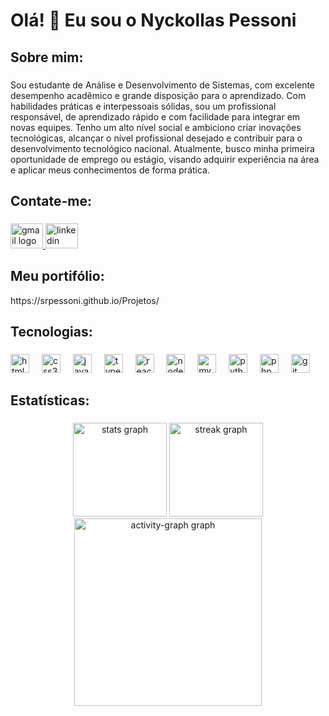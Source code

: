 <h1 align="left">Olá! 👋 Eu sou o Nyckollas Pessoni</h1>

###

<h2 align="left">Sobre mim:</h2>

###

<p align="left">Sou estudante de Análise e Desenvolvimento de Sistemas, com excelente desempenho acadêmico e grande disposição para o aprendizado. Com habilidades práticas e interpessoais sólidas, sou um profissional responsável, de aprendizado rápido e com facilidade para integrar em novas equipes. Tenho um alto nível social e ambiciono criar inovações tecnológicas, alcançar o nível profissional desejado e contribuir para o desenvolvimento tecnológico nacional. Atualmente, busco minha primeira oportunidade de emprego ou estágio, visando adquirir experiência na área e aplicar meus conhecimentos de forma prática.</p>

###

<h2 align="left">Contate-me:</h2>

###

<div align="left">
  <a href="mailto:nyckollas.estagio@gmail.com?subject=Contata%C3%A7%C3%A3o" target="_blank">
    <img src="https://raw.githubusercontent.com/maurodesouza/profile-readme-generator/master/src/assets/icons/social/gmail/default.svg" width="52" height="40" alt="gmail logo"  />
  </a>
  <a href="https://www.linkedin.com/in/nyckollas-pessoni-oliveira/" target="_blank">
    <img src="https://raw.githubusercontent.com/maurodesouza/profile-readme-generator/master/src/assets/icons/social/linkedin/default.svg" width="52" height="40" alt="linkedin logo"  />
  </a>
</div>

###

###
<h2 align="left">Meu portifólio:</h2>

<div align="left">
  https://srpessoni.github.io/Projetos/
</div>

<h2 align="left">Tecnologias:</h2>

###

<div align="left">
  <img src="https://cdn.jsdelivr.net/gh/devicons/devicon/icons/html5/html5-original.svg" height="30" alt="html5 logo"  />
  <img width="12" />
  <img src="https://cdn.jsdelivr.net/gh/devicons/devicon/icons/css3/css3-original.svg" height="30" alt="css3 logo"  />
  <img width="12" />
  <img src="https://cdn.jsdelivr.net/gh/devicons/devicon/icons/javascript/javascript-original.svg" height="30" alt="javascript logo"  />
  <img width="12" />
  <img src="https://cdn.jsdelivr.net/gh/devicons/devicon/icons/typescript/typescript-original.svg" height="30" alt="typescript logo"  />
  <img width="12" />
  <img src="https://cdn.jsdelivr.net/gh/devicons/devicon/icons/react/react-original.svg" height="30" alt="react logo"  />
  <img width="12" />
  <img src="https://cdn.jsdelivr.net/gh/devicons/devicon/icons/nodejs/nodejs-original.svg" height="30" alt="nodejs logo"  />
  <img width="12" />
  <img src="https://cdn.jsdelivr.net/gh/devicons/devicon/icons/mysql/mysql-original.svg" height="30" alt="mysql logo"  />
  <img width="12" />
  <img src="https://cdn.jsdelivr.net/gh/devicons/devicon/icons/python/python-original.svg" height="30" alt="python logo"  />
  <img width="12" />
  <img src="https://skillicons.dev/icons?i=php" height="30" alt="php logo"  />
  <img width="12" />
  <img src="https://cdn.jsdelivr.net/gh/devicons/devicon/icons/git/git-original.svg" height="30" alt="git logo"  />
</div>

###

<h2 align="left">Estatísticas:</h2>

###





<div align="center">
  <img src="https://github-readme-stats.vercel.app/api?username=SrPessoni&hide_title=false&hide_rank=false&show_icons=true&include_all_commits=true&count_private=true&disable_animations=false&theme=dracula&locale=en&hide_border=false&order=1" height="150" alt="stats graph"  />



  
  <img src="https://streak-stats.demolab.com?user=SrPessoni&locale=en&mode=daily&theme=dracula&hide_border=false&border_radius=5&order=3" height="150" alt="streak graph"  />



  
  <img src="https://github-readme-activity-graph.vercel.app/graph?username=SrPessoni&radius=16&theme=react&area=true&order=5" height="300" alt="activity-graph graph"  />
</div>

###
